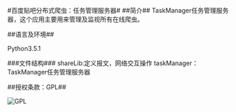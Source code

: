 #百度贴吧分布式爬虫：任务管理服务器#
##简介##
TaskManager任务管理服务器，这个应用主要用来管理及监视所有在线爬虫。

##语言及环境##


Python3.5.1

###文件结构###
    shareLib:定义报文，网络交互操作
    taskManager：TaskManager任务管理服务器



##授权条款：GPL##


![GPL](https://www.gnu.org/graphics/gplv3-127x51.png)

